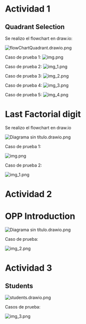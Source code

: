# Actividad 1

## Quadrant Selection
Se realizo el flowchart en draw.io:

![flowChartQuadrant.drawio.png](src/QuadrantSelection/flowchart/flowChartQuadrant.drawio.png)

Caso de prueba 1: 
![img.png](src/img.png)

Caso de prueba 2:
![img_1.png](src/img_1.png)

Caso de prueba 3:
![img_2.png](src/img_2.png)

Caso de prueba 4:
![img_3.png](src/img_3.png)

Caso de prueba 5:
![img_4.png](src/img_4.png)

# Last Factorial digit

Se realizo el flowchart en draw.io

![Diagrama sin título.drawio.png](src/LastFactorialDigit/flowchart/Diagrama%20sin%20t%C3%ADtulo.drawio.png)

Caso de prueba 1:

![img.png](img.png)

Caso de prueba 2:

![img_1.png](img_1.png)

# Actividad 2

# OPP Introduction

![Diagrama sin título.drawio.png](src/CalculateAreaAndPerimeter/ClassChart/Diagrama%20sin%20t%C3%ADtulo.drawio.png)

Caso de prueba:

![img_2.png](img_2.png)

# Actividad 3

## Students

![students.drawio.png](src/JalaUniversityStudents/ClassDiagram/students.drawio.png)

Casos de prueba:

![img_3.png](img_3.png)
 


